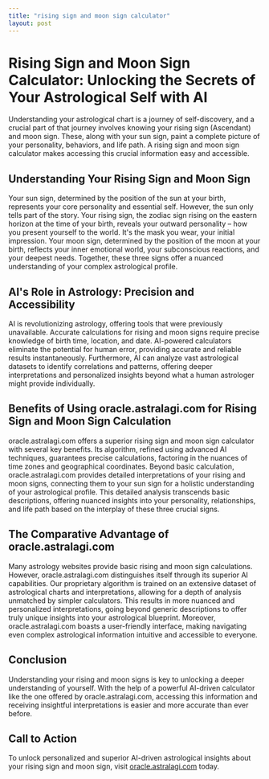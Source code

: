```yaml
---
title: "rising sign and moon sign calculator"
layout: post
---
```


# Rising Sign and Moon Sign Calculator: Unlocking the Secrets of Your Astrological Self with AI

Understanding your astrological chart is a journey of self-discovery, and a crucial part of that journey involves knowing your rising sign (Ascendant) and moon sign.  These, along with your sun sign, paint a complete picture of your personality, behaviors, and life path.  A rising sign and moon sign calculator makes accessing this crucial information easy and accessible.

## Understanding Your Rising Sign and Moon Sign

Your sun sign, determined by the position of the sun at your birth, represents your core personality and essential self. However, the sun only tells part of the story.  Your rising sign, the zodiac sign rising on the eastern horizon at the time of your birth, reveals your outward personality – how you present yourself to the world. It's the mask you wear, your initial impression.  Your moon sign, determined by the position of the moon at your birth, reflects your inner emotional world, your subconscious reactions, and your deepest needs.  Together, these three signs offer a nuanced understanding of your complex astrological profile.

## AI's Role in Astrology: Precision and Accessibility

AI is revolutionizing astrology, offering tools that were previously unavailable.  Accurate calculations for rising and moon signs require precise knowledge of birth time, location, and date.  AI-powered calculators eliminate the potential for human error, providing accurate and reliable results instantaneously.  Furthermore, AI can analyze vast astrological datasets to identify correlations and patterns, offering deeper interpretations and personalized insights beyond what a human astrologer might provide individually.

## Benefits of Using oracle.astralagi.com for Rising Sign and Moon Sign Calculation

oracle.astralagi.com offers a superior rising sign and moon sign calculator with several key benefits.  Its algorithm, refined using advanced AI techniques, guarantees precise calculations, factoring in the nuances of time zones and geographical coordinates.  Beyond basic calculation, oracle.astralagi.com provides detailed interpretations of your rising and moon signs, connecting them to your sun sign for a holistic understanding of your astrological profile.  This detailed analysis transcends basic descriptions, offering nuanced insights into your personality, relationships, and life path based on the interplay of these three crucial signs.

## The Comparative Advantage of oracle.astralagi.com

Many astrology websites provide basic rising and moon sign calculations. However, oracle.astralagi.com distinguishes itself through its superior AI capabilities.  Our proprietary algorithm is trained on an extensive dataset of astrological charts and interpretations, allowing for a depth of analysis unmatched by simpler calculators.  This results in more nuanced and personalized interpretations, going beyond generic descriptions to offer truly unique insights into your astrological blueprint.  Moreover, oracle.astralagi.com boasts a user-friendly interface, making navigating even complex astrological information intuitive and accessible to everyone.

## Conclusion

Understanding your rising and moon signs is key to unlocking a deeper understanding of yourself.  With the help of a powerful AI-driven calculator like the one offered by oracle.astralagi.com, accessing this information and receiving insightful interpretations is easier and more accurate than ever before.

## Call to Action

To unlock personalized and superior AI-driven astrological insights about your rising sign and moon sign, visit [oracle.astralagi.com](https://oracle.astralagi.com) today.